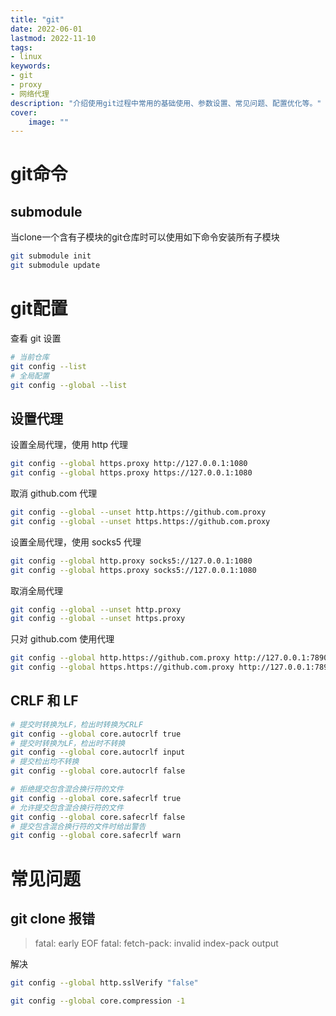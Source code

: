 ```yaml
---
title: "git" 
date: 2022-06-01
lastmod: 2022-11-10
tags: 
- linux
keywords:
- git
- proxy
- 网络代理
description: "介绍使用git过程中常用的基础使用、参数设置、常见问题、配置优化等。" 
cover:
    image: "" 
---
```


# git命令

## submodule

当clone一个含有子模块的git仓库时可以使用如下命令安装所有子模块

```bash
git submodule init
git submodule update
```

# git配置

查看 git 设置

```bash
# 当前仓库
git config --list
# 全局配置
git config --global --list
```

## 设置代理

设置全局代理，使用 http 代理

```bash
git config --global https.proxy http://127.0.0.1:1080
git config --global https.proxy https://127.0.0.1:1080
```

取消 github.com 代理

```bash
git config --global --unset http.https://github.com.proxy
git config --global --unset https.https://github.com.proxy
```

设置全局代理，使用 socks5 代理

```bash
git config --global http.proxy socks5://127.0.0.1:1080
git config --global https.proxy socks5://127.0.0.1:1080
```

取消全局代理

```bash
git config --global --unset http.proxy
git config --global --unset https.proxy
```

只对 github.com 使用代理

```bash
git config --global http.https://github.com.proxy http://127.0.0.1:7890
git config --global https.https://github.com.proxy http://127.0.0.1:7890
```

## CRLF 和 LF 

```bash
# 提交时转换为LF，检出时转换为CRLF
git config --global core.autocrlf true   
# 提交时转换为LF，检出时不转换
git config --global core.autocrlf input   
# 提交检出均不转换
git config --global core.autocrlf false

# 拒绝提交包含混合换行符的文件
git config --global core.safecrlf true   
# 允许提交包含混合换行符的文件
git config --global core.safecrlf false   
# 提交包含混合换行符的文件时给出警告
git config --global core.safecrlf warn
```

# 常见问题

## git clone 报错

> fatal: early EOF 
> fatal: fetch-pack: invalid index-pack output

解决

```bash
git config --global http.sslVerify "false"

git config --global core.compression -1
```

